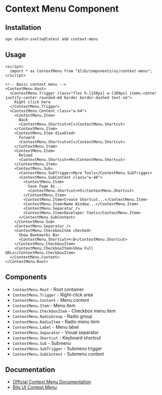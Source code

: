 # Context Menu Component

## Installation

```bash
npx shadcn-svelte@latest add context-menu
```

## Usage

```svelte
<script>
  import * as ContextMenu from "$lib/components/ui/context-menu";
</script>

<!-- Basic context menu -->
<ContextMenu.Root>
  <ContextMenu.Trigger class="flex h-[150px] w-[300px] items-center justify-center rounded-md border border-dashed text-sm">
    Right click here
  </ContextMenu.Trigger>
  <ContextMenu.Content class="w-64">
    <ContextMenu.Item>
      Back
      <ContextMenu.Shortcut>⌘[</ContextMenu.Shortcut>
    </ContextMenu.Item>
    <ContextMenu.Item disabled>
      Forward
      <ContextMenu.Shortcut>⌘]</ContextMenu.Shortcut>
    </ContextMenu.Item>
    <ContextMenu.Item>
      Reload
      <ContextMenu.Shortcut>⌘R</ContextMenu.Shortcut>
    </ContextMenu.Item>
    <ContextMenu.Sub>
      <ContextMenu.SubTrigger>More Tools</ContextMenu.SubTrigger>
      <ContextMenu.SubContent class="w-48">
        <ContextMenu.Item>
          Save Page As...
          <ContextMenu.Shortcut>⌘S</ContextMenu.Shortcut>
        </ContextMenu.Item>
        <ContextMenu.Item>Create Shortcut...</ContextMenu.Item>
        <ContextMenu.Item>Name Window...</ContextMenu.Item>
        <ContextMenu.Separator />
        <ContextMenu.Item>Developer Tools</ContextMenu.Item>
      </ContextMenu.SubContent>
    </ContextMenu.Sub>
    <ContextMenu.Separator />
    <ContextMenu.CheckboxItem checked>
      Show Bookmarks Bar
      <ContextMenu.Shortcut>⌘⇧B</ContextMenu.Shortcut>
    </ContextMenu.CheckboxItem>
    <ContextMenu.CheckboxItem>Show Full URLs</ContextMenu.CheckboxItem>
  </ContextMenu.Content>
</ContextMenu.Root>
```

## Components

- `ContextMenu.Root` - Root container
- `ContextMenu.Trigger` - Right-click area
- `ContextMenu.Content` - Menu content
- `ContextMenu.Item` - Menu item
- `ContextMenu.CheckboxItem` - Checkbox menu item
- `ContextMenu.RadioGroup` - Radio group
- `ContextMenu.RadioItem` - Radio menu item
- `ContextMenu.Label` - Menu label
- `ContextMenu.Separator` - Visual separator
- `ContextMenu.Shortcut` - Keyboard shortcut
- `ContextMenu.Sub` - Submenu
- `ContextMenu.SubTrigger` - Submenu trigger
- `ContextMenu.SubContent` - Submenu content

## Documentation

- [Official Context Menu Documentation](https://www.shadcn-svelte.com/docs/components/context-menu)
- [Bits UI Context Menu](https://bits-ui.com/docs/components/context-menu)
